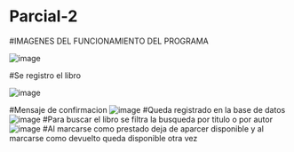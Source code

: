 # Parcial-2
#IMAGENES DEL FUNCIONAMIENTO DEL PROGRAMA


![image](https://github.com/user-attachments/assets/a6d6f1bc-353c-4aba-9d57-e746372eb306)


#Se registro el libro


![image](https://github.com/user-attachments/assets/2929847a-5a01-4bad-a532-1088d4722a09)


#Mensaje de confirmacion 
![image](https://github.com/user-attachments/assets/9d41c0f0-67ac-4e3e-902a-1eef276eb860)
#Queda registrado en la base de datos 
![image](https://github.com/user-attachments/assets/f4e0a319-8775-4f8b-bc1f-8924ce603625)
#Para buscar el libro se filtra la busqueda por titulo o por autor
![image](https://github.com/user-attachments/assets/2650241b-c0d2-4369-b5a2-bcae7abd45ab)
#Al marcarse como prestado deja de aparcer disponible y al marcarse como devuelto queda disponible otra vez
